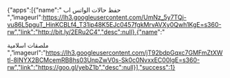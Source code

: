 {"apps":[{"name":" حفظ حالات  الواتس اب
 ","imageurl":https://lh3.googleusercontent.com/UmNz_5y7TQj-vu86L5pguT_HinKCBLf4_T31ip48K5EJc0457fgkMrvAVXy0Qwh1KgE=s360-rw","link":"http://bit.ly/2ERu2C4","desc":null},{"name":"	
	
ملصقات اسلامية 
 ","imageurl":"https://lh3.googleusercontent.com/jT92bdpGqxc7GMFmZtXWtl-8INYX2BCMcemRB8hs03UnpZwV0s-Sk0c0NvxxEC00lgE=s360-rw","link":"https://goo.gl/yebZ1b","desc":null}],"success":1}
